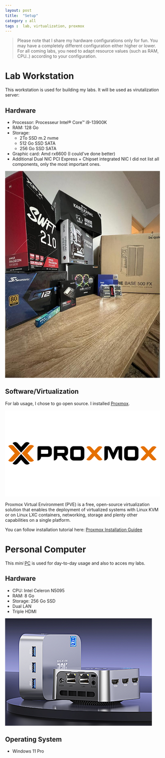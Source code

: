 ```yaml
---
layout: post
title:  "Setup"
category : all
tags :  lab, virtualization, proxmox
---
```



> Please note that I share my hardware configurations only for fun. You may have a completely different configuration either higher or lower.
> For all coming labs, you need to adapt resource values (such as RAM, CPU..) according to your configuration.

# Lab Workstation
This workstation is used for building my labs. It will be used as virutalization server:
## Hardware

- Processor:  Processeur Intel® Core™ i9-13900K
- RAM: 128 Go
- Storage: 
	- 2To SSD m.2 nvme
	- 512 Go SSD SATA
	- 256 Go SSD SATA
- Graphic card: Amd rx6600 (I could've done better)
- Additional Dual NIC PCI Express + Chipset integrated NIC
I did not list all components, only the most important ones.

![config](/assets/img/mysetup/config.jpg)

## Software/Virtualization
For lab usage, I chose to go open source. I installed [Proxmox](https://www.proxmox.com/en/proxmox-ve).

![Proxmox](/assets/img/mysetup/Proxmox.png)

Proxmox Virtual Environment (PVE) is a free, open-source virtualization solution that enables the deployment of virtualized systems with Linux KVM or on Linux LXC containers, networking, storage and plenty other capabilities on a single platform.

You can follow installation tutorial here: [Proxmox Installation Guidee](/_posts/2023-07-06-proxmox-installation-guide.md)

# Personal Computer
This *mini* [PC](https://www.amazon.fr/dp/B0BLY1DR42?ref_=cm_sw_r_mwn_dp_F0983Q5VYCGN4KKF1TF6) is used for day-to-day usage and also to acces my labs.
## Hardware
- CPU: Intel Celeron N5095
- RAM: 8 Go
- Storage: 256 Go SSD
- Dual LAN
- Triple HDMI

![mini-pc](/assets/img/mysetup/mini-pc.png)

## Operating System
- Windows 11 Pro

